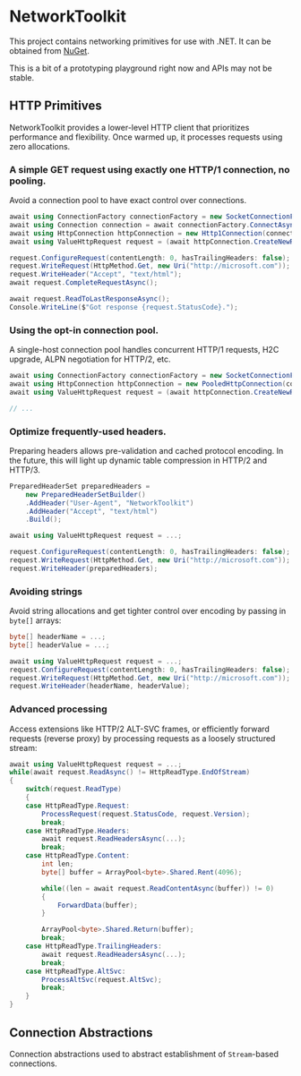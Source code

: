 # NetworkToolkit

This project contains networking primitives for use with .NET. It can be obtained from [NuGet](https://www.nuget.org/packages/NetworkToolkit/).

This is a bit of a prototyping playground right now and APIs may not be stable.

## HTTP Primitives

NetworkToolkit provides a lower-level HTTP client that prioritizes performance and flexibility. Once warmed up, it processes requests using zero allocations.

### A simple GET request using exactly one HTTP/1 connection, no pooling.

Avoid a connection pool to have exact control over connections.

```c#
await using ConnectionFactory connectionFactory = new SocketConnectionFactory();
await using Connection connection = await connectionFactory.ConnectAsync(new DnsEndPoint("microsoft.com", 80));
await using HttpConnection httpConnection = new Http1Connection(connection);
await using ValueHttpRequest request = (await httpConnection.CreateNewRequestAsync(HttpPrimitiveVersion.Version11, HttpVersionPolicy.RequestVersionExact)).Value;

request.ConfigureRequest(contentLength: 0, hasTrailingHeaders: false);
request.WriteRequest(HttpMethod.Get, new Uri("http://microsoft.com"));
request.WriteHeader("Accept", "text/html");
await request.CompleteRequestAsync();

await request.ReadToLastResponseAsync();
Console.WriteLine($"Got response {request.StatusCode}.");
```

### Using the opt-in connection pool.

A single-host connection pool handles concurrent HTTP/1 requests, H2C upgrade, ALPN negotiation for HTTP/2, etc.

```c#
await using ConnectionFactory connectionFactory = new SocketConnectionFactory();
await using HttpConnection httpConnection = new PooledHttpConnection(connectionFactory, "microsoft.com", 80, sslTargetHost: null);
await using ValueHttpRequest request = (await httpConnection.CreateNewRequestAsync(HttpPrimitiveVersion.Version11, HttpVersionPolicy.RequestVersionExact)).Value;

// ...
```

### Optimize frequently-used headers.

Preparing headers allows pre-validation and cached protocol encoding. In the future, this will light up dynamic table compression in HTTP/2 and HTTP/3.

```c#
PreparedHeaderSet preparedHeaders =
    new PreparedHeaderSetBuilder()
    .AddHeader("User-Agent", "NetworkToolkit")
    .AddHeader("Accept", "text/html")
    .Build();

await using ValueHttpRequest request = ...;

request.ConfigureRequest(contentLength: 0, hasTrailingHeaders: false);
request.WriteRequest(HttpMethod.Get, new Uri("http://microsoft.com"));
request.WriteHeader(preparedHeaders);
```

### Avoiding strings

Avoid string allocations and get tighter control over encoding by passing in `byte[]` arrays:

```c#
byte[] headerName = ...;
byte[] headerValue = ...;

await using ValueHttpRequest request = ...;
request.ConfigureRequest(contentLength: 0, hasTrailingHeaders: false);
request.WriteRequest(HttpMethod.Get, new Uri("http://microsoft.com"));
request.WriteHeader(headerName, headerValue);
```

### Advanced processing

Access extensions like HTTP/2 ALT-SVC frames, or efficiently forward requests (reverse proxy) by processing requests as a loosely structured stream:

```c#
await using ValueHttpRequest request = ...;
while(await request.ReadAsync() != HttpReadType.EndOfStream)
{
    switch(request.ReadType)
    {
    case HttpReadType.Request:
        ProcessRequest(request.StatusCode, request.Version);
        break;
    case HttpReadType.Headers:
        await request.ReadHeadersAsync(...);
        break;
    case HttpReadType.Content:
        int len;
        byte[] buffer = ArrayPool<byte>.Shared.Rent(4096);

        while((len = await request.ReadContentAsync(buffer)) != 0)
        {
            ForwardData(buffer);
        }

        ArrayPool<byte>.Shared.Return(buffer);
        break;
    case HttpReadType.TrailingHeaders:
        await request.ReadHeadersAsync(...);
        break;
    case HttpReadType.AltSvc:
        ProcessAltSvc(request.AltSvc);
        break;
    }
}
```

## Connection Abstractions

Connection abstractions used to abstract establishment of `Stream`-based connections.
